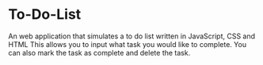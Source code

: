 # To-Do-List
An web application that simulates a to do list written in JavaScript, CSS and HTML
This allows you to input what task you would like to complete.
You can also mark the task as complete and delete the task.

